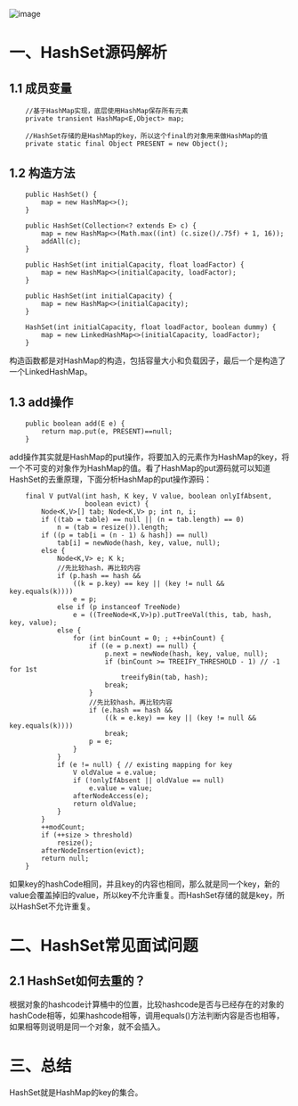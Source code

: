 ![image](https://gitee.com/ellen-eager/mypic/raw/master/image/Java%E5%AE%B9%E5%99%A8%E6%80%BB%E7%BB%93.png)

# 一、HashSet源码解析
## 1.1 成员变量
```
    //基于HashMap实现，底层使用HashMap保存所有元素
    private transient HashMap<E,Object> map;

    //HashSet存储的是HashMap的key，所以这个final的对象用来做HashMap的值
    private static final Object PRESENT = new Object();
```
## 1.2 构造方法
```
    public HashSet() {
        map = new HashMap<>();
    }

    public HashSet(Collection<? extends E> c) {
        map = new HashMap<>(Math.max((int) (c.size()/.75f) + 1, 16));
        addAll(c);
    }

    public HashSet(int initialCapacity, float loadFactor) {
        map = new HashMap<>(initialCapacity, loadFactor);
    }

    public HashSet(int initialCapacity) {
        map = new HashMap<>(initialCapacity);
    }

    HashSet(int initialCapacity, float loadFactor, boolean dummy) {
        map = new LinkedHashMap<>(initialCapacity, loadFactor);
    }
```
构造函数都是对HashMap的构造，包括容量大小和负载因子，最后一个是构造了一个LinkedHashMap。

## 1.3 add操作
```
    public boolean add(E e) {
        return map.put(e, PRESENT)==null;
    }
```
add操作其实就是HashMap的put操作，将要加入的元素作为HashMap的key，将一个不可变的对象作为HashMap的值。看了HashMap的put源码就可以知道HashSet的去重原理，下面分析HashMap的put操作源码：
```
    final V putVal(int hash, K key, V value, boolean onlyIfAbsent,
                   boolean evict) {
        Node<K,V>[] tab; Node<K,V> p; int n, i;
        if ((tab = table) == null || (n = tab.length) == 0)
            n = (tab = resize()).length;
        if ((p = tab[i = (n - 1) & hash]) == null)
            tab[i] = newNode(hash, key, value, null);
        else {
            Node<K,V> e; K k;
            //先比较hash，再比较内容
            if (p.hash == hash &&
                ((k = p.key) == key || (key != null && key.equals(k))))
                e = p;
            else if (p instanceof TreeNode)
                e = ((TreeNode<K,V>)p).putTreeVal(this, tab, hash, key, value);
            else {
                for (int binCount = 0; ; ++binCount) {
                    if ((e = p.next) == null) {
                        p.next = newNode(hash, key, value, null);
                        if (binCount >= TREEIFY_THRESHOLD - 1) // -1 for 1st
                            treeifyBin(tab, hash);
                        break;
                    }
                    //先比较hash，再比较内容
                    if (e.hash == hash &&
                        ((k = e.key) == key || (key != null && key.equals(k))))
                        break;
                    p = e;
                }
            }
            if (e != null) { // existing mapping for key
                V oldValue = e.value;
                if (!onlyIfAbsent || oldValue == null)
                    e.value = value;
                afterNodeAccess(e);
                return oldValue;
            }
        }
        ++modCount;
        if (++size > threshold)
            resize();
        afterNodeInsertion(evict);
        return null;
    }
```
如果key的hashCode相同，并且key的内容也相同，那么就是同一个key，新的value会覆盖掉旧的value，所以key不允许重复。而HashSet存储的就是key，所以HashSet不允许重复。
# 二、HashSet常见面试问题
## 2.1 HashSet如何去重的？
根据对象的hashcode计算桶中的位置，比较hashcode是否与已经存在的对象的hashCode相等，如果hashcode相等，调用equals()方法判断内容是否也相等，如果相等则说明是同一个对象，就不会插入。
# 三、总结
HashSet就是HashMap的key的集合。